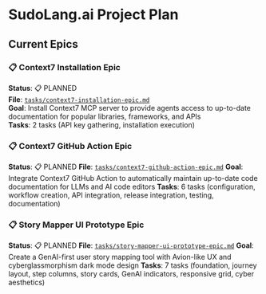 # SudoLang.ai Project Plan

## Current Epics

### 📋 Context7 Installation Epic

**Status**: 📋 PLANNED  
**File**: [`tasks/context7-installation-epic.md`](./tasks/context7-installation-epic.md)  
**Goal**: Install Context7 MCP server to provide agents access to up-to-date documentation for popular libraries, frameworks, and APIs  
**Tasks**: 2 tasks (API key gathering, installation execution)

### 📋 Context7 GitHub Action Epic

**Status**: 📋 PLANNED
**File**: [`tasks/context7-github-action-epic.md`](./tasks/context7-github-action-epic.md)
**Goal**: Integrate Context7 GitHub Action to automatically maintain up-to-date code documentation for LLMs and AI code editors
**Tasks**: 6 tasks (configuration, workflow creation, API integration, release integration, testing, documentation)

### 📋 Story Mapper UI Prototype Epic

**Status**: 📋 PLANNED
**File**: [`tasks/story-mapper-ui-prototype-epic.md`](./tasks/story-mapper-ui-prototype-epic.md)
**Goal**: Create a GenAI-first user story mapping tool with Avion-like UX and cyberglassmorphism dark mode design
**Tasks**: 7 tasks (foundation, journey layout, step columns, story cards, GenAI indicators, responsive grid, cyber aesthetics)
